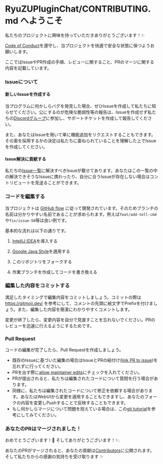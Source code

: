 # RyuZUPluginChat/CONTRIBUTING.md へようこそ

私たちのプロジェクトに興味を持っていただきありがとうございます！:sparkles:

[Code of Conduct](./CODE_OF_CONDUCT.md)を遵守し、当プロジェクトを快適で安全な状態に保つようお願いします。

ここではIssueやPR作成の手順、レビューに関すること、PRのマージに関する内容を記載しています。

### Issueについて

#### 新しいIssueを作成する

当プログラムに何かしらバグを発見した場合、ぜひIssueを作成して私たちに知らせてください。公にするのが危険な脆弱性等の報告は、Issueを作成せず私たちの[Discordグループ](https://discord.com/invite/azisaba)に参加し、サポートチケットを作成して報告してください。

また、あなたはIssueを用いて単に機能追加をリクエストすることもできます。その案を採用するかの決定は私たちに委ねられていることを理解した上でIssueを作成してください。

#### Issue解決に貢献する

私たちの[Issue一覧](https://github.com/AzisabaNetwork/RyuZUPluginChat/issues)に解決すべきIssueが載せてあります。あなたはこの一覧の中の解決できそうなIssueに携わったり、自分に合うIssueが存在しない場合はコントリビュートを見送ることができます。

### コードを編集する

当プロジェクトは [GitHub flow](https://docs.github.com/en/get-started/quickstart/github-flow) に従って開発されています。そのためブランチの名前は分かりやすい名前であることが求められます。例えば`feat/add-tell-cmd`や`fix/issue-50`等は良い例です。

基本的な流れは以下の通りです。

1. [IntelliJ IDEA](https://www.jetbrains.com/idea/download/)を導入する

2. [Google Java Style](https://google.github.io/styleguide/javaguide.html)を適用する

3. このリポジトリをフォークする

4. 作業ブランチを作成してコードを書き換える

### 編集した内容をコミットする

満足したタイミングで編集内容をコミットしましょう。コミットの際は https://gitmoji.dev/ を参考にして、コメントの先頭に絵文字でPrefixを付けましょう。また、編集した内容を簡潔にわかりやすくコメントします。

変更が終了したら、変更内容を自分で見直すことを忘れないでください。PRのレビューを迅速に行えるようにするためです。

### Pull Request

コードの編集が完了したら、Pull Requestを作成しましょう。
- 既存のIssueに基づいた編集の場合はIssueとPRの紐付け([link PR to issue](https://docs.github.com/en/issues/tracking-your-work-with-issues/linking-a-pull-request-to-an-issue))を忘れずに行ってください。
- PRを出す際に[allow maintainer edits](https://docs.github.com/en/github/collaborating-with-issues-and-pull-requests/allowing-changes-to-a-pull-request-branch-created-from-a-fork)にチェックを入れてください。
- PRが提出されると、私たちは編集されたコードについて質問を行う場合があります。
- 同様に、私たちは編集されたコードについて修正を依頼する場合があります。あなたはWebUIから変更を適用することもできますし、あなたのフォークの内容を変更しPushすることで反映することもできます。
- もし何かしらマージについて問題を抱えている場合は、この[git tutorial](https://lab.github.com/githubtraining/managing-merge-conflicts)を参考にしてみてください。

### あなたのPRはマージされました！

おめでとうございます！:tada: そしてありがとうございます！:sparkles:. 

あなたのPRがマージされると、あなたの貢献は[Contributors](https://github.com/AzisabaNetwork/RyuZUPluginChat/graphs/contributors)に公開されます。そして私たちからの感謝の気持ちを受け取ります :sparkles:
